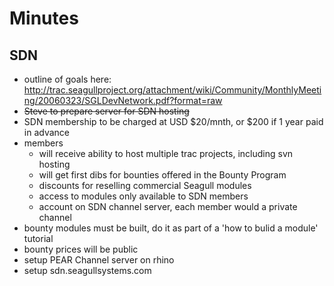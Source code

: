<!-- Name: Community/MonthlyMeeting/20060611 -->
<!-- Version: 7 -->
<!-- Last-Modified: 2006/08/04 20:40:20 -->
<!-- Author: demian -->
# Minutes
## SDN
 * outline of goals here: http://trac.seagullproject.org/attachment/wiki/Community/MonthlyMeeting/20060323/SGLDevNetwork.pdf?format=raw
 * ~~Steve to prepare server for SDN hosting~~
 * SDN membership to be charged at USD $20/mnth, or $200 if 1 year paid in advance 
 * members 
   * will receive ability to host multiple trac projects, including svn hosting
   * will get first dibs for bounties offered in the Bounty Program
   * discounts for reselling commercial Seagull modules
   * access to modules only available to SDN members
   * account on SDN channel server, each member would a private channel
 * bounty modules must be built, do it as part of a 'how to bulid a module' tutorial
 * bounty prices will be public
 * setup PEAR Channel server on rhino
 * setup sdn.seagullsystems.com
